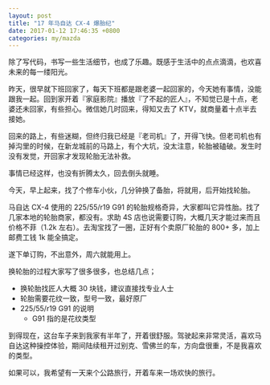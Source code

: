 ```yaml
---
layout: post
title: "17 年马自达 CX-4 爆胎纪"
date: 2017-01-12 17:46:35 +0800
categories: my/mazda
---
```


除了写代码，书写一些生活细节，也成了乐趣。既感于生活中的点点滴滴，也欢喜未来的每一缕阳光。

昨天，很早就下班回家了，每天下班都是跟老婆一起回家的，今天她有事情，没能跟我一起。回到家开着『家庭影院』播放『了不起的匠人』，不知觉已是十点，老婆还未回家，有些担心。微信她几时回来，得知又去了 KTV，就商量着十点半去接她。

回来的路上，有些迷糊，但终归我已经是『老司机』了，开得飞快。但老司机也有掉沟里的时候，在新龙城前的马路上，有个大坑，没太注意，轮胎被磕破。发生时没有发觉，开回家才发现轮胎无法补救。

事情已经这样，也没有折腾太久，回去倒头就睡。

今天，早上起来，找了个修车小伙，几分钟换了备胎，将就用，后开始找轮胎。

马自达 CX-4 使用的 225/55/r19 G91 的轮胎规格奇异，大家都叫它异性胎。找了几家本地的轮胎商家，都没有。求助 4S 店也说需要订购，大概几天才能过来而且价格不菲（1.2k 左右）。去淘宝找了一圈，正好有个卖原厂轮胎的 800+ 多，加上邮费工钱 1k 能全搞定。

遂下单订购，不出意外，周六就能用上。

换轮胎的过程大家写了很多很多，也总结几点；

- 换轮胎找匠人大概 30 块钱，建议直接找专业人士
- 轮胎需要花纹一致，型号一致，最好原厂
- 225/55/r19 G91 的说明
    - G91 指的是花纹类型


到得现在，这台车子来到我家有半年了，开着很舒服。驾驶起来非常灵活，喜欢马自达这种操控体验，期间陆续租开过别克、雪佛兰的车，方向盘很重，不是我喜欢的类型。

如果可以，我希望有一天来个公路旅行，开着车来一场欢快的旅行。